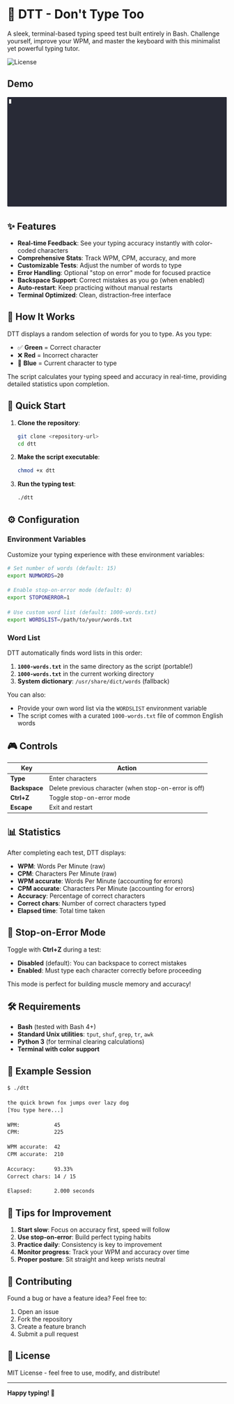 # 🚀 DTT - Don't Type Too

A sleek, terminal-based typing speed test built entirely in Bash. Challenge yourself, improve your WPM, and master the keyboard with this minimalist yet powerful typing tutor.

![License](https://img.shields.io/badge/License-MIT-green?style=for-the-badge)

## Demo

![Demo](demo.gif)

## ✨ Features

- **Real-time Feedback**: See your typing accuracy instantly with color-coded characters
- **Comprehensive Stats**: Track WPM, CPM, accuracy, and more
- **Customizable Tests**: Adjust the number of words to type
- **Error Handling**: Optional "stop on error" mode for focused practice
- **Backspace Support**: Correct mistakes as you go (when enabled)
- **Auto-restart**: Keep practicing without manual restarts
- **Terminal Optimized**: Clean, distraction-free interface

## 🎯 How It Works

DTT displays a random selection of words for you to type. As you type:

- ✅ **Green** = Correct character
- ❌ **Red** = Incorrect character
- 🔵 **Blue** = Current character to type

The script calculates your typing speed and accuracy in real-time, providing detailed statistics upon completion.

## 🚀 Quick Start

1. **Clone the repository**:
   ```bash
   git clone <repository-url>
   cd dtt
   ```

2. **Make the script executable**:
   ```bash
   chmod +x dtt
   ```

3. **Run the typing test**:
   ```bash
   ./dtt
   ```

## ⚙️ Configuration

### Environment Variables

Customize your typing experience with these environment variables:

```bash
# Set number of words (default: 15)
export NUMWORDS=20

# Enable stop-on-error mode (default: 0)
export STOPONERROR=1

# Use custom word list (default: 1000-words.txt)
export WORDSLIST=/path/to/your/words.txt
```

### Word List

DTT automatically finds word lists in this order:

1. **`1000-words.txt`** in the same directory as the script (portable!)
2. **`1000-words.txt`** in the current working directory
3. **System dictionary**: `/usr/share/dict/words` (fallback)

You can also:
- Provide your own word list via the `WORDSLIST` environment variable
- The script comes with a curated `1000-words.txt` file of common English words

## 🎮 Controls

| Key | Action |
|-----|--------|
| **Type** | Enter characters |
| **Backspace** | Delete previous character (when stop-on-error is off) |
| **Ctrl+Z** | Toggle stop-on-error mode |
| **Escape** | Exit and restart |

## 📊 Statistics

After completing each test, DTT displays:

- **WPM**: Words Per Minute (raw)
- **CPM**: Characters Per Minute (raw)
- **WPM accurate**: Words Per Minute (accounting for errors)
- **CPM accurate**: Characters Per Minute (accounting for errors)
- **Accuracy**: Percentage of correct characters
- **Correct chars**: Number of correct characters typed
- **Elapsed time**: Total time taken

## 🏁 Stop-on-Error Mode

Toggle with **Ctrl+Z** during a test:

- **Disabled** (default): You can backspace to correct mistakes
- **Enabled**: Must type each character correctly before proceeding

This mode is perfect for building muscle memory and accuracy!

## 🛠️ Requirements

- **Bash** (tested with Bash 4+)
- **Standard Unix utilities**: `tput`, `shuf`, `grep`, `tr`, `awk`
- **Python 3** (for terminal clearing calculations)
- **Terminal with color support**

## 📝 Example Session

```bash
$ ./dtt

the quick brown fox jumps over lazy dog
[You type here...]

WPM:           45
CPM:           225

WPM accurate:  42
CPM accurate:  210

Accuracy:      93.33%
Correct chars: 14 / 15

Elapsed:       2.000 seconds
```

## 🎯 Tips for Improvement

1. **Start slow**: Focus on accuracy first, speed will follow
2. **Use stop-on-error**: Build perfect typing habits
3. **Practice daily**: Consistency is key to improvement
4. **Monitor progress**: Track your WPM and accuracy over time
5. **Proper posture**: Sit straight and keep wrists neutral

## 🤝 Contributing

Found a bug or have a feature idea? Feel free to:

1. Open an issue
2. Fork the repository
3. Create a feature branch
4. Submit a pull request

## 📄 License

MIT License - feel free to use, modify, and distribute!

---

**Happy typing! 🎹**
